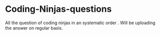 # Coding-Ninjas-questions
All the question of coding ninjas in an systematic order .
Will be uploading the answer on regular basis.
